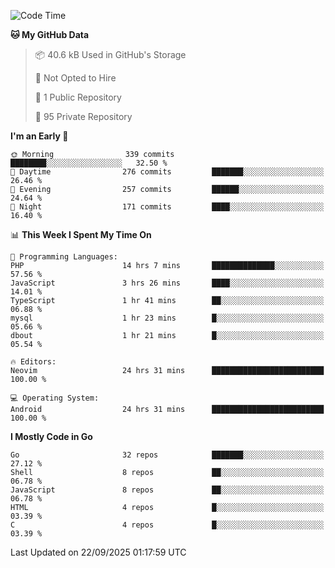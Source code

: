 
<!--START_SECTION:waka-->
![Code Time](http://img.shields.io/badge/Code%20Time-6%2C291%20hrs%2020%20mins-blue)

**🐱 My GitHub Data** 

> 📦 40.6 kB Used in GitHub's Storage 
 > 
> 🚫 Not Opted to Hire
 > 
> 📜 1 Public Repository 
 > 
> 🔑 95 Private Repository 
 > 
**I'm an Early 🐤** 

```text
🌞 Morning                339 commits         ████████░░░░░░░░░░░░░░░░░   32.50 % 
🌆 Daytime                276 commits         ███████░░░░░░░░░░░░░░░░░░   26.46 % 
🌃 Evening                257 commits         ██████░░░░░░░░░░░░░░░░░░░   24.64 % 
🌙 Night                  171 commits         ████░░░░░░░░░░░░░░░░░░░░░   16.40 % 
```


📊 **This Week I Spent My Time On** 

```text
💬 Programming Languages: 
PHP                      14 hrs 7 mins       ██████████████░░░░░░░░░░░   57.56 % 
JavaScript               3 hrs 26 mins       ████░░░░░░░░░░░░░░░░░░░░░   14.01 % 
TypeScript               1 hr 41 mins        ██░░░░░░░░░░░░░░░░░░░░░░░   06.88 % 
mysql                    1 hr 23 mins        █░░░░░░░░░░░░░░░░░░░░░░░░   05.66 % 
dbout                    1 hr 21 mins        █░░░░░░░░░░░░░░░░░░░░░░░░   05.54 % 

🔥 Editors: 
Neovim                   24 hrs 31 mins      █████████████████████████   100.00 % 

💻 Operating System: 
Android                  24 hrs 31 mins      █████████████████████████   100.00 % 
```

**I Mostly Code in Go** 

```text
Go                       32 repos            ███████░░░░░░░░░░░░░░░░░░   27.12 % 
Shell                    8 repos             ██░░░░░░░░░░░░░░░░░░░░░░░   06.78 % 
JavaScript               8 repos             ██░░░░░░░░░░░░░░░░░░░░░░░   06.78 % 
HTML                     4 repos             █░░░░░░░░░░░░░░░░░░░░░░░░   03.39 % 
C                        4 repos             █░░░░░░░░░░░░░░░░░░░░░░░░   03.39 % 
```




 Last Updated on 22/09/2025 01:17:59 UTC
<!--END_SECTION:waka-->
